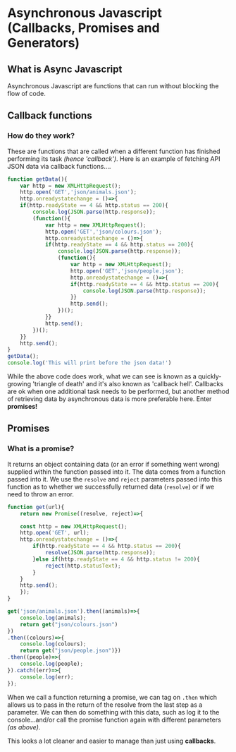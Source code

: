 # Asynchronous Javascript (Callbacks, Promises and Generators)

## What is Async Javascript
Asynchronous Javascript are functions that can run without blocking the flow of code.

## Callback functions
### How do they work?
These are functions that are called when a different function has finished performing its task *(hence 'callback')*.  Here is an example of fetching API JSON data via callback functions....

```javascript
function getData(){
    var http = new XMLHttpRequest();
    http.open('GET','json/animals.json');
    http.onreadystatechange = ()=>{
    if(http.readyState == 4 && http.status == 200){
        console.log(JSON.parse(http.response));
        (function(){
            var http = new XMLHttpRequest();
            http.open('GET','json/colours.json');
            http.onreadystatechange = ()=>{
            if(http.readyState == 4 && http.status == 200){
                console.log(JSON.parse(http.response));
                (function(){
                    var http = new XMLHttpRequest();
                    http.open('GET','json/people.json');
                    http.onreadystatechange = ()=>{
                    if(http.readyState == 4 && http.status == 200){
                        console.log(JSON.parse(http.response));
                    }}
                    http.send();
                })();
            }}
            http.send();
        })();
    }}
    http.send();
}
getData();
console.log('This will print before the json data!')
```

While the above code does work, what we can see is known as a quickly-growing 'triangle of death' and it's also known as 'callback hell'.  Callbacks are ok when one additional task needs to be performed, but another method of retrieving data by asynchronous data is more preferable here.  Enter **promises!**

## Promises

### What is a promise?
It returns an object containing data (or an error if something went wrong) supplied within the function passed into it.  The data comes from a function passed into it.  We use the `resolve` and `reject` parameters passed into this function as to whether we successfully returned data (`resolve`) or if we need to throw an error. 

```javascript
function get(url){
    return new Promise((resolve, reject)=>{

    const http = new XMLHttpRequest();
    http.open('GET', url);
    http.onreadystatechange = ()=>{
        if(http.readyState == 4 && http.status == 200){
            resolve(JSON.parse(http.response));
        }else if(http.readyState == 4 && http.status != 200){
            reject(http.statusText);
        }
    }
    http.send();
    });
}

get('json/animals.json').then((animals)=>{
    console.log(animals);
    return get("json/colours.json")
})
.then((colours)=>{
    console.log(colours);
    return get("json/people.json")})
.then((people)=>{
    console.log(people);
}).catch((err)=>{
    console.log(err);
});
```

When we call a function returning a promise, we can tag on  `.then`  which allows us to pass in the return of the resolve from the last step as a parameter.  We can then do something with this data, such as log it to the console...and/or call the promise function again with different parameters *(as above)*.

This looks a lot cleaner and easier to manage than just using **callbacks**.